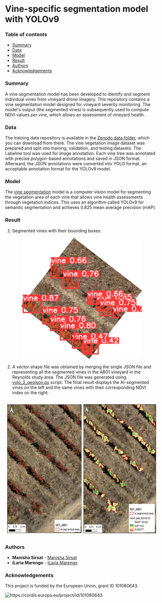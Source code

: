 # Vine-specific segmentation model with YOLOv9

### Table of contents

* [Summary](#summary)
* [Data](#data)
* [Model](#model)
* [Result](#result)
* [Authors](#authors)
* [Acknowledgements](#acknowledgements)

### Summary

A vine segmentation model has been developed to identify and segment individual vines from vineyard drone imagery. This repository contains a vine segmentation model designed for vineyard severity monitoring. The model's output (the segmented vines) is subsequently used to compute NDVI values per vine, which allows an assessment of vineyard health.


### Data
The training data repository is available in the [Zenodo data folder](https://zenodo.org/records/14605849), which you can download from there. The vine vegetation image dataset was prepared and split into training, validation, and testing datasets. The Labelme tool was used for image annotation. Each vine tree was annotated with precise polygon-based annotations and saved in JSON format. Afterward, the JSON annotations were converted into YOLO format, an acceptable annotation format for the YOLOv9 model.


### Model

The [vine segmentation](https://github.com/ICAERUS-EU/AI4Leafhopper/tree/main/vine_segmentation/model) model is a computer vision model for segmenting the vegetation area of each vine that allows vine health assessments through vegetation indices. This uses an algorithm called YOLOv9 for semantic segmentation and achieves 0.825 mean average precision (mAP).


### Result

1. Segmented vines with their bounding boxes:  

<p align="center">
  <img src="https://github.com/ICAERUS-EU/AI4Leafhopper/blob/main/vine_segmentation/images/crop_20240528_code_reyAB01_154.png" width="400" height="400">
</p>

2. A vector shape file was obtained by merging the single JSON file and representing all the segmented vines in the AB01 vineyard in the Reynolds study area. The JSON file was generated using [yolo_2_geojson.py](https://github.com/ICAERUS-EU/AI4Leafhopper/blob/main/vine_segmentation/yolo_2_geojson.py) script. The final result displays the AI-segmented vines on the left and the same vines with their corresponding NDVI index on the right:

<p align="center">
  <img src="https://github.com/ICAERUS-EU/AI4Leafhopper/blob/main/vine_segmentation/images/17_results_NDVI_segmentation.jpg" width="650" height="450">
</p>


### Authors
* **Manisha Sirsat** - [Manisha Sirsat](https://github.com/manishasirsat)
* **iLaria Marengo** - [iLaria Marengo](https://github.com/ilamarengo)


### Acknowledgements
This project is funded by the European Union, grant ID 101060643.


<img src="https://rea.ec.europa.eu/sites/default/files/styles/oe_theme_medium_no_crop/public/2021-04/EN-Funded%20by%20the%20EU-POS.jpg" alt="https://cordis.europa.eu/project/id/101060643" width="200"/>
